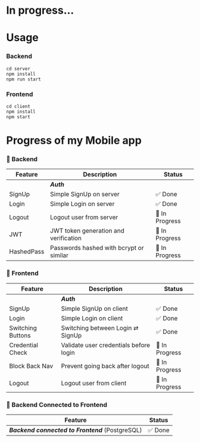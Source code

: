 # In progress...

# Usage
### Backend
```
cd server
npm install
npm run start
```
### Frontend
```
cd client
npm install
npm start
```

# Progress of my Mobile app

### 🔧 Backend

| Feature           | Description                                      | Status         |
|------------------|--------------------------------------------------|----------------|
|                  |                  ***Auth***                      |                |
| SignUp           | Simple SignUp on server                          | ✅ Done         |
| Login            | Simple Login on server                           | ✅ Done         |
| Logout           | Logout user from server                          | 🔧 In Progress          |
| JWT              | JWT token generation and verification            | 🔧 In Progress  |
| HashedPass       | Passwords hashed with bcrypt or similar          | 🔧 In Progress  |

### 🎨 Frontend

| Feature           | Description                                      | Status         |
|------------------|--------------------------------------------------|----------------|
|                  |                  ***Auth***                      |                |
| SignUp           | Simple SignUp on client                          | ✅ Done         |
| Login            | Simple Login on client                           | ✅ Done         |
| Switching Buttons| Switching between Login ⇄ SignUp                 | ✅ Done         |
| Credential Check | Validate user credentials before login           | 🔧 In Progress  |
| Block Back Nav   | Prevent going back after logout                  | 🔧 In Progress  |
| Logout           | Logout user from client                          | 🔧 In Progress  |

### 🔌 Backend Connected to Frontend

| Feature                                | Status         |
|----------------------------------------|----------------|
| ***Backend connected to Frontend*** (PostgreSQL) | ✅ Done         |
